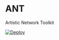 # ANT
Artistic Network Toolkit

[![Deploy](https://www.herokucdn.com/deploy/button.svg)](https://heroku.com/deploy)
